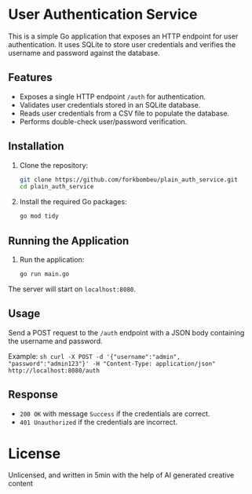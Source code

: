 # User Authentication Service

This is a simple Go application that exposes an HTTP endpoint for user authentication. It uses SQLite to store user credentials and verifies the username and password against the database.

## Features

- Exposes a single HTTP endpoint `/auth` for authentication.
- Validates user credentials stored in an SQLite database.
- Reads user credentials from a CSV file to populate the database.
- Performs double-check user/password verification.

## Installation

1. Clone the repository:
    ```sh
    git clone https://github.com/forkbombeu/plain_auth_service.git
    cd plain_auth_service
    ```

2. Install the required Go packages:
    ```sh
    go mod tidy
    ```

## Running the Application

1. Run the application:
    ```sh
    go run main.go
    ```

The server will start on `localhost:8080`.

## Usage

Send a POST request to the `/auth` endpoint with a JSON body containing the username and password.

Example:
    ```sh
    curl -X POST -d '{"username":"admin", "password":"admin123"}' -H "Content-Type: application/json" http://localhost:8080/auth
    ```

## Response

- `200 OK` with message `Success` if the credentials are correct.
- `401 Unauthorized` if the credentials are incorrect.

# License

Unlicensed, and written in 5min with the help of AI generated creative content

